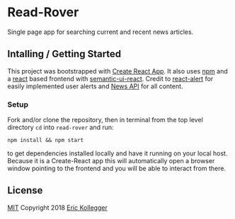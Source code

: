 # Read-Rover

Single page app for searching current and recent news articles.

## Intalling / Getting Started

This project was bootstrapped with [Create React App](https://github.com/facebook/create-react-app). It also uses [npm](https://www.npmjs.com/) and a [react](https://reactjs.org/) based frontend with [semantic-ui-react](https://react.semantic-ui.com/introduction). Credit to [react-alert](https://www.npmjs.com/package/react-alert) for easily implemented user alerts and [News API](https://newsapi.org/) for all content.

### Setup

Fork and/or clone the repository, then in terminal from the top level directory `cd` into `read-rover` and run:
```
npm install && npm start
```
to get dependencies installed locally and have it running on your local host. Because it is a Create-React app this will automatically open a browser window pointing to the frontend and you will be able to interact from there.

## License

[MIT](https://oss.ninja/mit?organization=Eric%20Kollegger) Copyright 2018 [Eric Kollegger](https://github.com/MinimalGhost)
